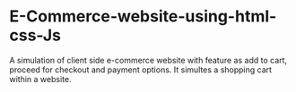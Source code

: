 # E-Commerce-website-using-html-css-Js
  A simulation of client side e-commerce website with feature as add to cart, proceed for checkout and payment options. It simultes a shopping cart within a website. 

